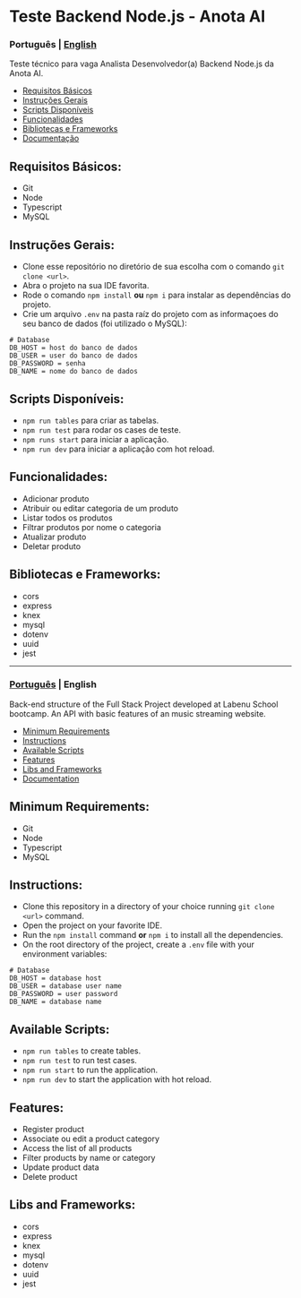 <a name="languages"></a>
# Teste Backend Node.js - Anota AI

<a id="pt-readme"></a>
### Português | [English](#en-readme)
Teste técnico para vaga Analista Desenvolvedor(a) Backend Node.js da Anota AI.

<a name="pt-menu"></a>
- [Requisitos Básicos](#requisitos)
- [Instruções Gerais](#instrucoes)
- [Scripts Disponíveis](#pt-scripts)
- [Funcionalidades](#funcionalidades)
- [Bibliotecas e Frameworks](#bibliotecas)
- [Documentação](https://documenter.getpostman.com/view/13242412/Tz5p6dMa)

<a id="requisitos"></a>
## Requisitos Básicos:
* Git
* Node
* Typescript
* MySQL

<a id="instrucoes"></a>
## Instruções Gerais:
* Clone esse repositório no diretório de sua escolha com o comando `git clone <url>`.
* Abra o projeto na sua IDE favorita.
* Rode o comando `npm install` **ou** `npm i` para instalar as dependências do projeto.
* Crie um arquivo `.env` na pasta raíz do projeto com as informaçoes do seu banco de dados (foi utilizado o MySQL):
```
# Database
DB_HOST = host do banco de dados
DB_USER = user do banco de dados
DB_PASSWORD = senha
DB_NAME = nome do banco de dados
```

<a id="pt-scripts"></a>
## Scripts Disponíveis:
* `npm run tables` para criar as tabelas.
* `npm run test` para rodar os cases de teste.
* `npm runs start` para iniciar a aplicação.
* `npm run dev` para iniciar a aplicação com hot reload.

<a id="funcionalidades"></a>
## Funcionalidades:
* Adicionar produto
* Atribuir ou editar categoria de um produto
* Listar todos os produtos
* Filtrar produtos por nome o categoria
* Atualizar produto
* Deletar produto

<a id="bibliotecas"></a>
## Bibliotecas e Frameworks:
* cors
* express
* knex
* mysql
* dotenv
* uuid
* jest

---

<a id="en-readme"></a>
### [Português](#pt-readme) | English
Back-end structure of the Full Stack Project developed at Labenu School bootcamp.
An API with basic features of an music streaming website.

<a name="pt-menu"></a>
- [Minimum Requirements](#requirements)
- [Instructions](#instructions)
- [Available Scripts](#scripts)
- [Features](#features)
- [Libs and Frameworks](#libs)
- [Documentation](https://documenter.getpostman.com/view/13242412/Tz5p6dMa)

<a id="requirements"></a>
## Minimum Requirements:
* Git
* Node
* Typescript
* MySQL

<a id="instructions"></a>
## Instructions:
* Clone this repository in a directory of your choice running `git clone <url>` command.
* Open the project on your favorite IDE.
* Run the `npm install` command **or** `npm i` to install all the dependencies.
* On the root directory of the project, create a `.env` file with your environment variables:
```
# Database
DB_HOST = database host
DB_USER = database user name
DB_PASSWORD = user password
DB_NAME = database name

```

<a id="scripts"></a>
## Available Scripts:
* `npm run tables` to create tables.
* `npm run test` to run test cases.
* `npm run start` to run the application.
* `npm run dev` to start the application with hot reload.

<a id="features"></a>
## Features:
* Register product
* Associate ou edit a product category
* Access the list of all products
* Filter products by name or category
* Update product data
* Delete product

<a id="libs"></a>
## Libs and Frameworks:
* cors
* express
* knex
* mysql
* dotenv
* uuid
* jest